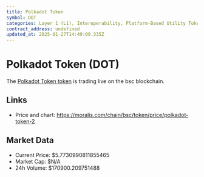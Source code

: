 ```yaml
---
title: Polkadot Token
symbol: DOT
categories: Layer 1 (L1), Interoperability, Platform-Based Utility Tokens
contract_address: undefined
updated_at: 2025-01-27T14:49:09.335Z
---
```


# Polkadot Token (DOT)
The [Polkadot Token token](https://moralis.com/chain/bsc/token/price/polkadot-token-2) is trading live on the bsc blockchain.

## Links
- Price and chart: https://moralis.com/chain/bsc/token/price/polkadot-token-2

## Market Data
- Current Price: $5.7730990811855465
- Market Cap: $N/A
- 24h Volume: $170900.209751488
